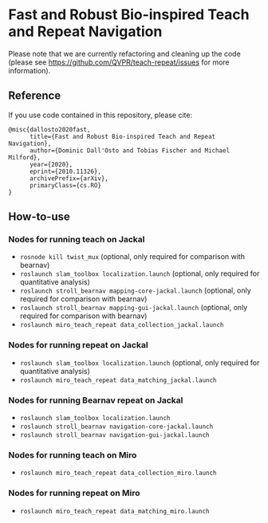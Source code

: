 # Fast and Robust Bio-inspired Teach and Repeat Navigation

Please note that we are currently refactoring and cleaning up the code (please see https://github.com/QVPR/teach-repeat/issues for more information).


## Reference
If you use code contained in this repository, please cite:
```
@misc{dallosto2020fast,
      title={Fast and Robust Bio-inspired Teach and Repeat Navigation}, 
      author={Dominic Dall'Osto and Tobias Fischer and Michael Milford},
      year={2020},
      eprint={2010.11326},
      archivePrefix={arXiv},
      primaryClass={cs.RO}
}
```

## How-to-use

### Nodes for running teach on Jackal
- `rosnode kill twist_mux` (optional, only required for comparison with bearnav)
- `roslaunch slam_toolbox localization.launch` (optional, only required for quantitative analysis)
- `roslaunch stroll_bearnav mapping-core-jackal.launch` (optional, only required for comparison with bearnav)
- `roslaunch stroll_bearnav mapping-gui-jackal.launch`  (optional, only required for comparison with bearnav)
- `roslaunch miro_teach_repeat data_collection_jackal.launch`

### Nodes for running repeat on Jackal
- `roslaunch slam_toolbox localization.launch` (optional, only required for quantitative analysis)
- `roslaunch miro_teach_repeat data_matching_jackal.launch`

### Nodes for running Bearnav repeat on Jackal
- `roslaunch slam_toolbox localization.launch`
- `roslaunch stroll_bearnav navigation-core-jackal.launch`
- `roslaunch stroll_bearnav navigation-gui-jackal.launch`


### Nodes for running teach on Miro
- `roslaunch miro_teach_repeat data_collection_miro.launch`

### Nodes for running repeat on Miro
- `roslaunch miro_teach_repeat data_matching_miro.launch`
